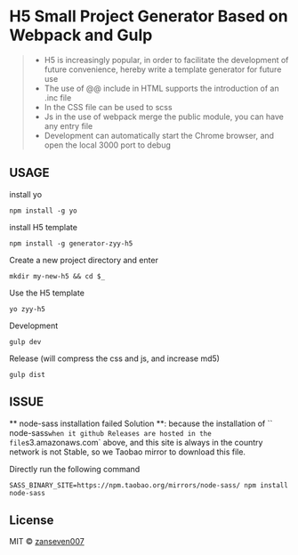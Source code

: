 # H5 Small Project Generator Based on Webpack and Gulp

> - H5 is increasingly popular, in order to facilitate the development of future convenience, hereby write a template generator for future use
> - The use of @@ include in HTML supports the introduction of an .inc file
> - In the CSS file can be used to scss
> - Js in the use of webpack merge the public module, you can have any entry file
> - Development can automatically start the Chrome browser, and open the local 3000 port to debug

## USAGE
install yo

```
npm install -g yo
```
install H5 template

```
npm install -g generator-zyy-h5
```
Create a new project directory and enter

```
mkdir my-new-h5 && cd $_
```
Use the H5 template

```
yo zyy-h5
```

Development

```
gulp dev
```
Release (will compress the css and js, and increase md5)
```
gulp dist
```

## ISSUE

** node-sass installation failed Solution **: because the installation of `` node-sass` when it github Releases are hosted in the file `s3.amazonaws.com` above, and this site is always in the country network is not Stable, so we Taobao mirror to download this file.

Directly run the following command

```
SASS_BINARY_SITE=https://npm.taobao.org/mirrors/node-sass/ npm install node-sass
```

## License
MIT © [zanseven007](https://github.com/zanseven007)
